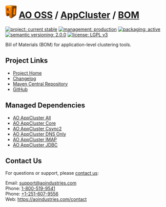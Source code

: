 # [<img src="ao-logo.png" alt="AO Logo" width="35" height="40">](https://github.com/aoindustries) [AO OSS](https://github.com/aoindustries/ao-oss) / [AppCluster](https://github.com/aoindustries/ao-appcluster) / [BOM](https://github.com/aoindustries/ao-appcluster-bom)

[![project: current stable](https://oss.aoapps.com/ao-badges/project-current-stable.svg)](https://aoindustries.com/life-cycle#project-current-stable)
[![management: production](https://oss.aoapps.com/ao-badges/management-production.svg)](https://aoindustries.com/life-cycle#management-production)
[![packaging: active](https://oss.aoapps.com/ao-badges/packaging-active.svg)](https://aoindustries.com/life-cycle#packaging-active)  
[![semantic versioning: 2.0.0](https://oss.aoapps.com/ao-badges/semver-2.0.0.svg)](http://semver.org/spec/v2.0.0.html)
[![license: LGPL v3](https://oss.aoapps.com/ao-badges/license-lgpl-3.0.svg)](https://www.gnu.org/licenses/lgpl-3.0)

Bill of Materials (BOM) for application-level clustering tools.

## Project Links
* [Project Home](https://oss.aoapps.com/appcluster/bom/)
* [Changelog](https://oss.aoapps.com/appcluster/bom/changelog)
* [Maven Central Repository](https://search.maven.org/artifact/com.aoapps/ao-appcluster-bom)
* [GitHub](https://github.com/aoindustries/ao-appcluster-bom)

## Managed Dependencies
* [AO AppCluster All](https://github.com/aoindustries/ao-appcluster-all)
* [AO AppCluster Core](https://github.com/aoindustries/ao-appcluster-core)
* [AO AppCluster Csync2](https://github.com/aoindustries/ao-appcluster-csync2)
* [AO AppCluster DNS Only](https://github.com/aoindustries/ao-appcluster-dnsonly)
* [AO AppCluster IMAP](https://github.com/aoindustries/ao-appcluster-imap)
* [AO AppCluster JDBC](https://github.com/aoindustries/ao-appcluster-jdbc)

## Contact Us
For questions or support, please [contact us](https://aoindustries.com/contact):

Email: [support@aoindustries.com](mailto:support@aoindustries.com)  
Phone: [1-800-519-9541](tel:1-800-519-9541)  
Phone: [+1-251-607-9556](tel:+1-251-607-9556)  
Web: https://aoindustries.com/contact
